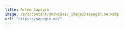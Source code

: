 ```yaml
---
title: Artem Sapegin
image: /src/content/showcase/_images/sapegin.me.webp
url: "https://sapegin.me/"
---
```

